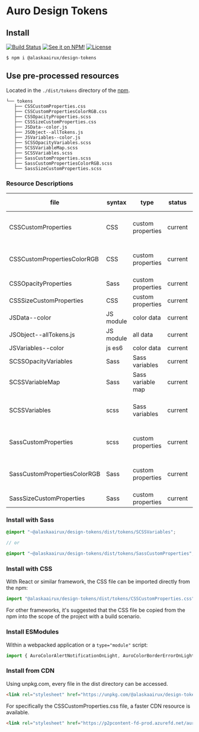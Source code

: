 # Auro Design Tokens

## Install

[![Build Status](https://img.shields.io/github/workflow/status/AlaskaAirlines/AuroDesignTokens/Test%20and%20publish?branch=master&style=for-the-badge)](https://github.com/AlaskaAirlines/design-tokens/actions?query=workflow%3A%22test+and+publish%22)
[![See it on NPM!](https://img.shields.io/npm/v/@alaskaairux/design-tokens.svg?style=for-the-badge&color=orange)](https://www.npmjs.com/package/@alaskaairux/design-tokens)
[![License](https://img.shields.io/npm/l/@alaskaairux/design-tokens.svg?color=blue&style=for-the-badge)](https://www.apache.org/licenses/LICENSE-2.0)

```
$ npm i @alaskaairux/design-tokens
```

## Use pre-processed resources

Located in the `./dist/tokens` directory of the [npm](https://www.npmjs.com/package/@alaskaairux/design-tokens).

```
└── tokens
   ├── CSSCustomProperties.css
   ├── CSSCustomPropertiesColorRGB.css
   ├── CSSOpacityProperties.scss
   ├── CSSSizeCustomProperties.css
   ├── JSData--color.js
   ├── JSObject--allTokens.js
   ├── JSVariables--color.js
   ├── SCSSOpacityVariables.scss
   ├── SCSSVariableMap.scss
   ├── SCSSVariables.scss
   ├── SassCustomProperties.scss
   ├── SassCustomPropertiesColorRGB.scss
   └── SassSizeCustomProperties.scss
```

### Resource Descriptions

| file | syntax | type | status | filter type / description |
|---|---|---|---|---|
| CSSCustomProperties | CSS | custom properties | current | full list of v2.8 release tokens |
| CSSCustomPropertiesColorRGB | CSS | custom properties | current| Filter: color, public<br>custom RGB output
| CSSOpacityProperties | Sass | custom properties | current | filter: opacity |
| CSSSizeCustomProperties | CSS | custom properties | current | filter: size, public |
| JSData--color | JS module | color data | current | filter: color, current |
| JSObject--allTokens.js | JS module | all data | current | filter: public |
| JSVariables--color | js es6 | color data | current | filter: color |
| SCSSOpacityVariables | Sass | Sass variables | current | filter: opacity |
| SCSSVariableMap | Sass | Sass variable map | current | filter: size, public |
| SCSSVariables | scss | Sass variables | current | full list of v2.8 release tokens |
| SassCustomProperties | scss | custom properties | current | full list of v2.8 release tokens |
| SassCustomPropertiesColorRGB | Sass | custom properties | current| Filter: color, public<br>custom RGB output
| SassSizeCustomProperties | Sass | custom properties | current | filter: size, public |


### Install with Sass

```scss
@import "~@alaskaairux/design-tokens/dist/tokens/SCSSVariables";

// or

@import "~@alaskaairux/design-tokens/dist/tokens/SassCustomProperties";
```

### Install with CSS

With React or similar framework, the CSS file can be imported directly from the npm:

```js
import "@alaskaairux/design-tokens/dist/tokens/CSSCustomProperties.css"
```

For other frameworks, it's suggested that the CSS file be copied from the npm into the scope of the project with a build scenario.

### Install ESModules

Within a webpacked application or a `type="module"` script:

```js
import { AuroColorAlertNotificationOnLight, AuroColorBorderErrorOnLight } from '@alaskaairux/design-tokens/dist/tokens/JSVariables--color.js';
```

### Install from CDN

Using unpkg.com, every file in the dist directory can be accessed.

```html
<link rel="stylesheet" href="https://unpkg.com/@alaskaairux/design-tokens@latest/dist/tokens/CSSCustomProperties.css">
```

For specifically the CSSCustomProperties.css file, a faster CDN resource is available.

```html
<link rel="stylesheet" href="https://p2pcontent-fd-prod.azurefd.net/auro/tokens/CSSCustomProperties.css">
```
